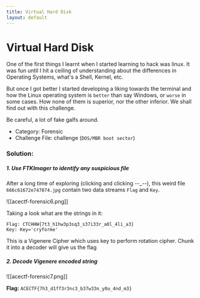 ```yaml
---
title: Virtual Hard Disk
layout: default
---
```

# Virtual Hard Disk

One of the first things I learnt when I started learning to hack was linux. It was fun until I hit a ceiling of understanding about the differences in Operating Systems, what's a Shell, Kernel, etc.

But once I got better I started developing a liking towards the terminal and how the Linux operating system is `better` than say Windows, or `worse` in some cases. How none of them is superior, nor the other inferior. We shall find out with this challenge.

Be careful, a lot of fake galfs around.

- Category: Forensic
- Challenge File: challenge (`DOS/MBR boot sector`)

### Solution:
##### 1. Use FTKImager to identify any suspicious file
After a long time of exploring (clicking and clicking --\_\--), this weird file `666c61672e747874.jpg` contain two data streams `Flag` and `Key`. 

![[acectf-forensic6.png]]

Taking a look what are the strings in it:
```
Flag: CTCHHW{7t3_h1hw3p3sq3_s37i33r_a0l_4li_a3}
Key: Key='cryforme'
```

This is a Vigenere Cipher which uses key to perform rotation cipher. Chunk it into a decoder will give us the flag

##### 2. Decode Vigenere encoded string 

![[acectf-forensic7.png]]

**Flag:** `ACECTF{7h3_d1ff3r3nc3_b37w33n_y0u_4nd_m3}`
